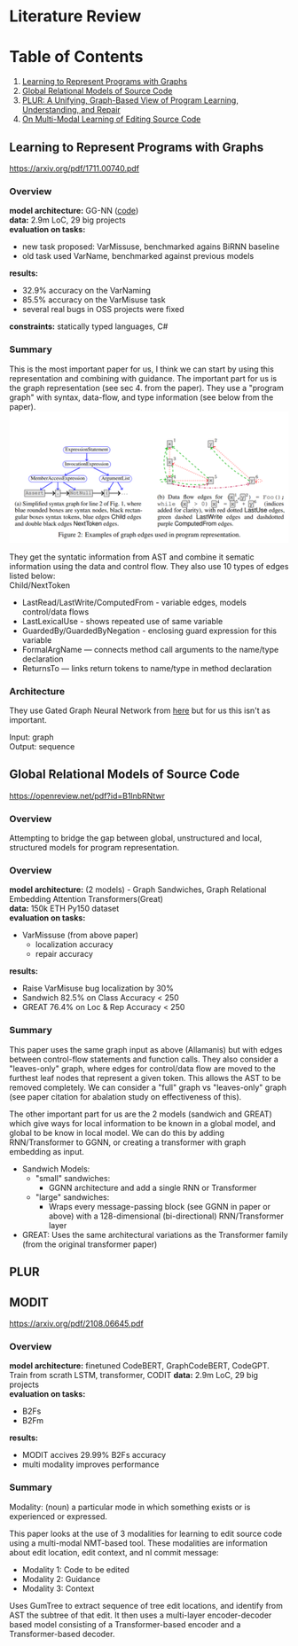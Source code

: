 # Literature Review

# Table of Contents
1. [Learning to Represent Programs with Graphs](#learning-to-represent-programs-with-graphs)
2. [Global Relational Models of Source Code](#global-relational-models-of-source-code)
3. [PLUR: A Unifying, Graph-Based View of Program Learning, Understanding, and Repair](#plur)
4. [On Multi-Modal Learning of Editing Source Code](#modit)

## Learning to Represent Programs with Graphs
https://arxiv.org/pdf/1711.00740.pdf

### Overview 
**model architecture:** GG-NN ([code](https://github.com/Microsoft/gated-graph-neural-network-samples))  
**data:** 2.9m LoC, 29 big projects  
**evaluation on tasks:**  
- new task proposed: VarMissuse, benchmarked agains BiRNN baseline  
- old task used VarName, benchmarked against previous models

**results:**  
- 32.9% accuracy on the VarNaming  
- 85.5% accuracy on the VarMisuse task  
- several real bugs in OSS projects were fixed

**constraints:** statically typed languages, C#  

### Summary
This is the most important paper for us, I think we can start by using this representation and combining with guidance. The important part for us is the graph representation (see sec 4. from the paper). They use a "program graph" with syntax, data-flow, and type information (see below from the paper).
![Program Representation](/img/ggnn.png "Program Representation")

They get the syntatic information from AST and combine it sematic information using the data and control flow. They also use 10 types of edges listed below:  
Child/NextToken  
- LastRead/LastWrite/ComputedFrom - variable edges, models control/data flows
- LastLexicalUse - shows repeated use of same variable
- GuardedBy/GuardedByNegation - enclosing guard expression for this variable
- FormalArgName — connects method call arguments to the name/type declaration
- ReturnsTo — links return tokens to name/type in method declaration

### Architecture
They use Gated Graph Neural Network from [here](https://arxiv.org/abs/1511.05493) but for us this isn't as important.

Input: graph  
Output: sequence  

## Global Relational Models of Source Code
https://openreview.net/pdf?id=B1lnbRNtwr

### Overview 
Attempting to bridge the gap between global, unstructured and local, structured models for program representation.  
### Overview 
**model architecture:** (2 models) - Graph Sandwiches, Graph Relational Embedding Attention Transformers(Great)  
**data:** 150k ETH Py150 dataset  
**evaluation on tasks:**  
- VarMissuse (from above paper)    
    - localization accuracy  
    - repair accuracy  

**results:**  
- Raise VarMisuse bug localization by 30%  
- Sandwich 82.5% on Class Accuracy < 250  
- GREAT 76.4% on Loc & Rep Accuracy < 250

### Summary
This paper uses the same graph input as above (Allamanis) but with edges between control-flow statements and function calls. They also consider a "leaves-only" graph, where edges for control/data flow are moved to the furthest leaf nodes that represent a given token. This allows the AST to be removed completely. We can consider a "full" graph vs "leaves-only" graph (see paper citation for abalation study on effectiveness of this).  

The other important part for us are the 2 models (sandwich and GREAT) which give ways for local information to be known in a global model, and global to be know in local model. We can do this by adding RNN/Transformer to GGNN, or creating a transformer with graph embedding as input.  
- Sandwich Models:   
    - "small" sandwiches:  
        - GGNN architecture and add a single RNN or Transformer  
    - "large" sandwiches:  
        - Wraps every message-passing block (see GGNN in paper or above) with a 128-dimensional (bi-directional) RNN/Transformer layer  
- GREAT: Uses the same architectural variations as the Transformer family (from the original transformer paper)  


## PLUR


## MODIT
https://arxiv.org/pdf/2108.06645.pdf

### Overview 
**model architecture:** finetuned CodeBERT, GraphCodeBERT, CodeGPT. Train from scrath LSTM, transformer, CODIT
**data:** 2.9m LoC, 29 big projects  
**evaluation on tasks:**  
- B2Fs
- B2Fm

**results:**  
- MODIT accives 29.99% B2Fs accuracy
- multi modality improves performance

### Summary
Modality: (noun) a particular mode in which something exists or is experienced or expressed.  


This paper looks at the use of 3 modalities for learning to edit source code using a multi-modal NMT-based
tool. These modalities are information about edit location, edit context, and nl commit message:    
- Modality 1: Code to be edited  
- Modality 2: Guidance  
- Modality 3: Context  

Uses GumTree to extract sequence of tree edit locations, and identify from AST the subtree of that edit. It then uses a multi-layer encoder-decoder based model consisting of a Transformer-based encoder and a Transformer-based decoder.
















